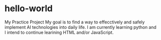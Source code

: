 # hello-world
My Practice Project
My goal is to find a way to effecctively and safely implement AI technologies into daily life. 
I am currently learning python and I intend to continue learining HTML and/or JavaScript.
